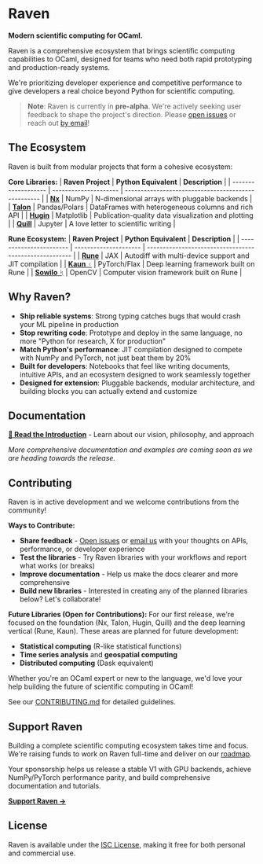 # Raven

**Modern scientific computing for OCaml.**

Raven is a comprehensive ecosystem that brings scientific computing capabilities to OCaml, designed for teams who need both rapid prototyping and production-ready systems.

We're prioritizing developer experience and competitive performance to give developers a real choice beyond Python for scientific computing.

> **Note**: Raven is currently in **pre-alpha**. We're actively seeking user feedback to shape the project's direction. Please [open issues](https://github.com/raven-ml/raven/issues) or reach out [by email](mailto:thibaut.mattio@gmail.com)!

## The Ecosystem

Raven is built from modular projects that form a cohesive ecosystem:

**Core Libraries:**
| **Raven Project**   | **Python Equivalent** | **Description**                                     |
| ------------------- | --------------------- | --------------------------------------------------- |
| [**Nx**](nx/)       | NumPy                 | N-dimensional arrays with pluggable backends        |
| [**Talon**](talon/) | Pandas/Polars         | DataFrames with heterogeneous columns and rich API  |
| [**Hugin**](hugin/) | Matplotlib            | Publication-quality data visualization and plotting |
| [**Quill**](quill/) | Jupyter               | A love letter to scientific writing                 |

**Rune Ecosystem:**
| **Raven Project**       | **Python Equivalent** | **Description**                                        |
| ----------------------- | --------------------- | ------------------------------------------------------ |
| [**Rune**](rune/)       | JAX                   | Autodiff with multi-device support and JIT compilation |
| [**Kaun** ᚲ](kaun/)     | PyTorch/Flax          | Deep learning framework built on Rune                  |
| [**Sowilo** ᛋ](sowilo/) | OpenCV                | Computer vision framework built on Rune                |

## Why Raven?

- **Ship reliable systems**: Strong typing catches bugs that would crash your ML pipeline in production
- **Stop rewriting code**: Prototype and deploy in the same language, no more "Python for research, X for production"
- **Match Python's performance**: JIT compilation designed to compete with NumPy and PyTorch, not just beat them by 20%
- **Built for developers**: Notebooks that feel like writing documents, intuitive APIs, and an ecosystem designed to work seamlessly together
- **Designed for extension**: Pluggable backends, modular architecture, and building blocks you can actually extend and customize

## Documentation

**[📖 Read the Introduction](https://raven-ml.dev/docs/)** - Learn about our vision, philosophy, and approach

_More comprehensive documentation and examples are coming soon as we are heading towards the release._

## Contributing

Raven is in active development and we welcome contributions from the community!

**Ways to Contribute:**
- **Share feedback** - [Open issues](https://github.com/raven-ml/raven/issues) or [email us](mailto:thibaut.mattio@gmail.com) with your thoughts on APIs, performance, or developer experience
- **Test the libraries** - Try Raven libraries with your workflows and report what works (or breaks)
- **Improve documentation** - Help us make the docs clearer and more comprehensive
- **Build new libraries** - Interested in creating any of the planned libraries below? Let's collaborate!

**Future Libraries (Open for Contributions):**
For our first release, we're focused on the foundation (Nx, Talon, Hugin, Quill) and the deep learning vertical (Rune, Kaun). These areas are planned for future development:

- **Statistical computing** (R-like statistical functions)  
- **Time series analysis** and **geospatial computing**
- **Distributed computing** (Dask equivalent)

Whether you're an OCaml expert or new to the language, we'd love your help building the future of scientific computing in OCaml!

See our [CONTRIBUTING.md](CONTRIBUTING.md) for detailed guidelines.

## Support Raven

Building a complete scientific computing ecosystem takes time and focus.
We're raising funds to work on Raven full-time and deliver on our [roadmap](https://raven-ml.dev/docs/roadmap/).

Your sponsorship helps us release a stable V1 with GPU backends, achieve NumPy/PyTorch performance parity, and build comprehensive documentation and tutorials.

**[Support Raven →](https://raven-ml.dev/docs/support-raven/)**

## License

Raven is available under the [ISC License](LICENSE), making it free for both personal and commercial use.
